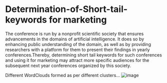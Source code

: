 # Determination-of-Short-tail-keywords for marketing
The conference is run by a nonprofit scientific society that ensures advancements in the domains of artificial intelligence. It does so by enhancing public understanding of the domain, as well as by providing researchers with a platform for them to present their findings in yearly conferences.Thereby, determining short tail keywords for such conferences and using it for marketing may attract more specific audiences for the subsequent  next year conferences organized by this society.

Different WordClouds formed as per different clusters...
![image](https://user-images.githubusercontent.com/88122604/151708856-8c0263c3-ff99-436c-9433-204e182e3160.png)
